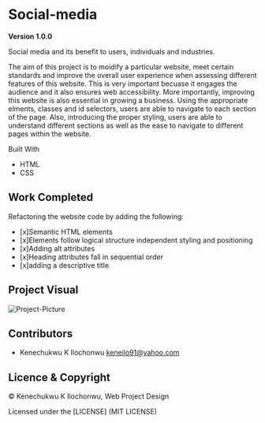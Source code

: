 # Social-media 

**Version 1.0.0**

Social media and its benefit to users, individuals and industries.

The aim of this project is to moidify a particular website, meet certain standards and improve the overall user experience when assessing different features of this website. This is very important becuase it engages the audience and it also ensures web accessibility. More importantly, improving this website is also essential in growing a business. Using the appropriate elments, classes and id selectors, users are able to navigate to each section of the page. Also, introducing the proper styling, users are able to understand different sections as well as the ease to navigate to different pages within the website.


Built With

- HTML
- CSS


## Work Completed

Refactoring the website code by adding the following:

- [x]Semantic HTML elements
- [x]Elements follow logical structure independent styling and positioning
- [x]Adding alt attributes
- [x]Heading attributes fall in sequential order
- [x]adding a descriptive title


## Project Visual

![Project-Picture](./assests/images/Mockup.png)



## Contributors

- Kenechukwu K Ilochonwu <keneilo91@yahoo.com>


## Licence & Copyright


© Kenechukwu K Ilochonwu, Web Project Design


Licensed under the [LICENSE] (MIT LICENSE)


